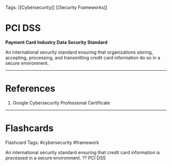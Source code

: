 Tags: [[Cybersecurity]] [[Security Frameworks]]
# PCI DSS

**Payment Card Industry Data Security Standard**

An international security standard ensuring that organizations storing, accepting, processing, and transmitting credit card information do so in a secure environment.

---
# References

1. Google Cybersecurity Professional Certificate

---
# Flashcards

Flashcard Tags: #cybersecurity #framework 

An international security standard ensuring that credit card information is processed in a secure environment.
??
PCI DSS
<!--SR:!2024-05-11,12,270!2024-05-11,12,270-->